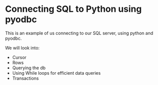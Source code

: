 # Connecting SQL to Python using pyodbc

This is an example of us connecting to our SQL server, using python and pyodbc.

We will look into:
- Cursor
- Rows
- Querying the db
- Using While loops for efficient data queries
- Transactions